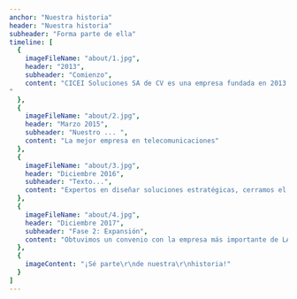 ```yaml
---
anchor: "Nuestra historia"
header: "Nuestra historia"
subheader: "Forma parte de ella"
timeline: [
  {
    imageFileName: "about/1.jpg",
    header: "2013",
    subheader: "Comienzo",
    content: "CICEI Soluciones SA de CV es una empresa fundada en 2013  dedicada proporcionar consultoría de calidad, Ingeniería, capacitación e Instalaciones de tecnologías de la información y de telecomunicaciones, ofreciendo SOLUCIONES integrales basadas en las nuevas tendencias tecnológicas.
"
  },
  {
    imageFileName: "about/2.jpg",
    header: "Marzo 2015",
    subheader: "Nuestro ... ",
    content: "La mejor empresa en telecomunicaciones"
  },
  {
    imageFileName: "about/3.jpg",
    header: "Diciembre 2016",
    subheader: "Texto...",
    content: "Expertos en diseñar soluciones estratégicas, cerramos el proyecto ... "
  },
  {
    imageFileName: "about/4.jpg",
    header: "Diciembre 2017",
    subheader: "Fase 2: Expansión",
    content: "Obtuvimos un convenio con la empresa más importante de LATM"
  },
  {
    imageContent: "¡Sé parte\r\nde nuestra\r\nhistoria!"
  }
]
---
```


